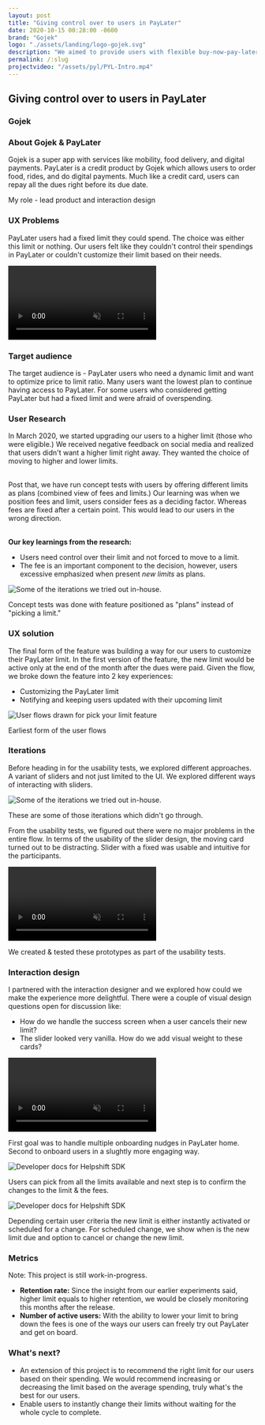 ```yaml
---
layout: post
title: "Giving control over to users in PayLater"
date: 2020-10-15 00:28:00 -0600
brand: "Gojek"
logo: "./assets/landing/logo-gojek.svg"
description: "We aimed to provide users with flexible buy-now-pay-later options by aligning GoPayLater with limits that match what users want, rather than imposing fixed credit limits."
permalink: /:slug
projectvideo: "/assets/pyl/PYL-Intro.mp4"
---
```



<section id="hero">
  <div class="small-container">
    <h2>Giving control over to users in PayLater</h2>
    <h3>Gojek </h3>
  </div>
</section>
<section id="content">
  <div id="introduction" class="process-step grid-of-two small-container">
    <div>
      <h3>About Gojek & PayLater</h3>
      <p>Gojek is a super app with services like mobility, food delivery, and digital payments. PayLater is a credit product by Gojek which allows users to order food, rides, and do digital payments. Much like a credit card, users can repay all the dues right before its due date.</p>
      <p class="mt-16">My role - lead product and interaction design</p>
    </div>
    <div>
      <h3>UX Problems</h3>
      <p>PayLater users had a fixed limit they could spend. The choice was either this limit or nothing. Our users felt like they couldn't control their spendings in PayLater or couldn't customize their limit based on their needs.</p>
    </div>
  </div>
  <video src="/assets/pyl/PYL-Intro.mp4" autoplay muted loop></video>
  <div class="process-step">
    <h3>Target audience</h3>
    <p>
    The target audience is - PayLater users who need a dynamic limit and want to optimize price to limit ratio. Many users want the lowest plan to continue having access to PayLater. For some users who considered getting PayLater but had a fixed limit and were afraid of overspending.
    </p>
  </div>
  <div class="process-step">
    <h3>User Research</h3>
    <p>
      In March 2020, we started upgrading our users to a higher limit (those who were eligible.) We received negative feedback on social media and realized that users didn't want a higher limit right away. They wanted the choice of moving to higher and lower limits.<br><br>
    </p>
    <p>
    Post that, we have run concept tests with users by offering different limits as plans (combined view of fees and limits.) Our learning was when we position fees and limit, users consider fees as a deciding factor. Whereas fees are fixed after a certain point. This would lead to our users in the wrong direction.<br><br>
    </p>
    <p><b>Our key learnings from the research:</b></p>
    <ul>
      <li>Users need control over their limit and not forced to move to a limit.</li>
      <li>The fee is an important component to the decision, however, users excessive emphasized when present <i>new limits</i> as plans.</li>
    </ul>
  </div>
  <div class="process-step image-container">
    <img src="/assets/pyl/PYL-concept test.png" alt="Some of the iterations we tried out in-house." class="mb-24"/>
    <p>Concept tests was done with feature positioned as "plans" instead of "picking a limit."</p>
  </div>
  <div class="process-step">
    <h3>UX solution</h3>
    <p>The final form of the feature was building a way for our users to customize their PayLater limit. In the first version of the feature, the new limit would be active only at the end of the month after the dues were paid. Given the flow, we broke down the feature into 2 key experiences:</p>
    <ul>
      <li>Customizing the PayLater limit</li>
      <li>Notifying and keeping users updated with their upcoming limit</li>
    </ul>
  </div>
  <div class="process-step image-container">
    <img src="/assets/pyl/PYL-user flows.png" alt="User flows drawn for pick your limit feature" class="mb-24"/>
    <p>Earliest form of the user flows</p>
  </div>
  <div class="process-step">
    <h3>Iterations</h3>
    <p>Before heading in for the usability tests, we explored different approaches. A variant of sliders and not just limited to the UI. We explored different ways of interacting with sliders.</p>
  </div>
  <div class="process-step image-container">
    <img src="/assets/pyl/PYL-iterations.png" alt="Some of the iterations we tried out in-house." class="mb-24"/>
    <p>These are some of those iterations which didn't go through.</p>
  </div>
  <div class="process-step">
    <p>From the usability tests, we figured out there were no major problems in the entire flow. In terms of the usability of the slider design, the moving card turned out to be distracting. Slider with a fixed was usable and intuitive for the participants.</p>
  </div>
  <div class="process-step image-container">
    <video src="/assets/pyl/PYL-wireframe.mp4" autoplay muted loop class="mb-24"></video>
    <p>We created & tested these prototypes as part of the usability tests.</p>
  </div>
  <div class="process-step">
    <h3>Interaction design</h3>
    <p>I partnered with the interaction designer and we explored how could we make the experience more delightful. There were a couple of visual design questions open for discussion like:
    </p>
    <ul>
      <li>How do we handle the success screen when a user cancels their new limit?</li>
      <li>The slider looked very vanilla. How do we add visual weight to these cards?</li>
    </ul>
  </div>
  <div class="process-step image-container">
    <video src="/assets/pyl/PYL-Onboarding.mp4" autoplay muted loop class="mb-24"></video>
    <p>First goal was to handle multiple onboarding nudges in PayLater home. Second to onboard users in a slughtly more engaging way.</p>
  </div>
  <div class="process-step image-container">
    <img src="/assets/pyl/PYL-interaction design-1.png" alt="Developer docs for Helpshift SDK" class="mb-24"/>
    <p>Users can pick from all the limits available and next step is to confirm the changes to the limit & the fees.</p>
  </div>
  <div class="process-step image-container">
    <img src="/assets/pyl/PYL-interaction design-2.png" alt="Developer docs for Helpshift SDK" class="mb-24"/>
    <p>Depending certain user criteria the new limit is either instantly activated or scheduled for a change. For scheduled change, we show when is the new limit due and option to cancel or change the new limit.</p>
  </div>
  <div class="grid-of-two small-container">
    <div class="process-step">
      <h3>Metrics</h3>
      <p>Note: This project is still work-in-progress.</p>
      <ul>
        <li><b>Retention rate:</b> Since the insight from our earlier experiments said, higher limit equals to higher retention, we would be closely monitoring this months after the release.</li>
        <li><b>Number of active users:</b> With the ability to lower your limit to bring down the fees is one of the ways our users can freely try out PayLater and get on board.</li>
      </ul>
    </div>
    <div class="process-step">
      <h3>What's next?</h3>
      <ul>
        <li>An extension of this project is to recommend the right limit for our users based on their spending. We would recommend increasing or decreasing the limit based on the average spending, truly what's the best for our users.</li>
        <li>Enable users to instantly change their limits without waiting for the whole cycle to complete.</li>
      </ul>
    </div>
  </div>
</section>